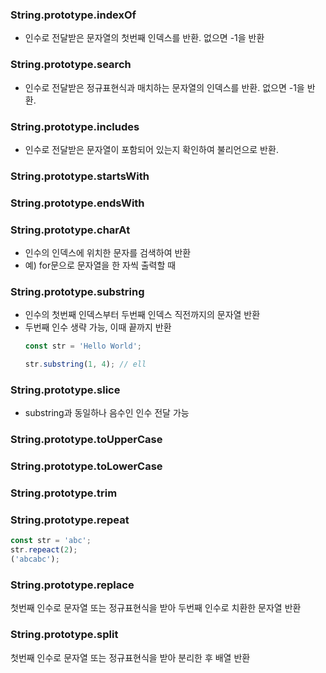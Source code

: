 ### String.prototype.indexOf

- 인수로 전달받은 문자열의 첫번째 인덱스를 반환. 없으면 -1을 반환

### String.prototype.search

- 인수로 전달받은 정규표현식과 매치하는 문자열의 인덱스를 반환. 없으면 -1을 반환.

### String.prototype.includes

- 인수로 전달받은 문자열이 포함되어 있는지 확인하여 불리언으로 반환.

### String.prototype.startsWith

### String.prototype.endsWith

### String.prototype.charAt

- 인수의 인덱스에 위치한 문자를 검색하여 반환
- 예) for문으로 문자열을 한 자씩 출력할 때

### String.prototype.substring

- 인수의 첫번째 인덱스부터 두번째 인덱스 직전까지의 문자열 반환
- 두번째 인수 생략 가능, 이때 끝까지 반환
  ```jsx
  const str = 'Hello World';

  str.substring(1, 4); // ell
  ```

### String.prototype.slice

- substring과 동일하나 음수인 인수 전달 가능

### String.prototype.toUpperCase

### String.prototype.toLowerCase

### String.prototype.trim

### String.prototype.repeat

```jsx
const str = 'abc';
str.repeact(2);
('abcabc');
```

### String.prototype.replace

첫번째 인수로 문자열 또는 정규표현식을 받아 두번째 인수로 치환한 문자열 반환

### String.prototype.split

첫번째 인수로 문자열 또는 정규표현식을 받아 분리한 후 배열 반환
